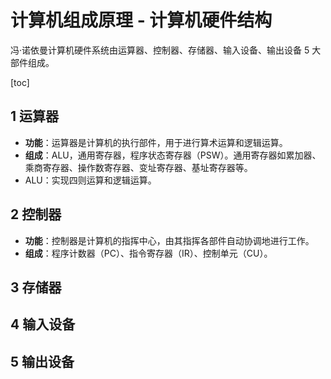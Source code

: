 # 计算机组成原理 - 计算机硬件结构

冯·诺依曼计算机硬件系统由运算器、控制器、存储器、输入设备、输出设备 5 大部件组成。

[toc]

## 1 运算器

- **功能**：运算器是计算机的执行部件，用于进行算术运算和逻辑运算。
- **组成**：ALU，通用寄存器，程序状态寄存器（PSW）。通用寄存器如累加器、乘商寄存器、操作数寄存器、变址寄存器、基址寄存器等。
- ALU：实现四则运算和逻辑运算。

## 2 控制器

- **功能**：控制器是计算机的指挥中心，由其指挥各部件自动协调地进行工作。
- **组成**：程序计数器（PC）、指令寄存器（IR）、控制单元（CU）。

## 3 存储器

## 4 输入设备

## 5 输出设备